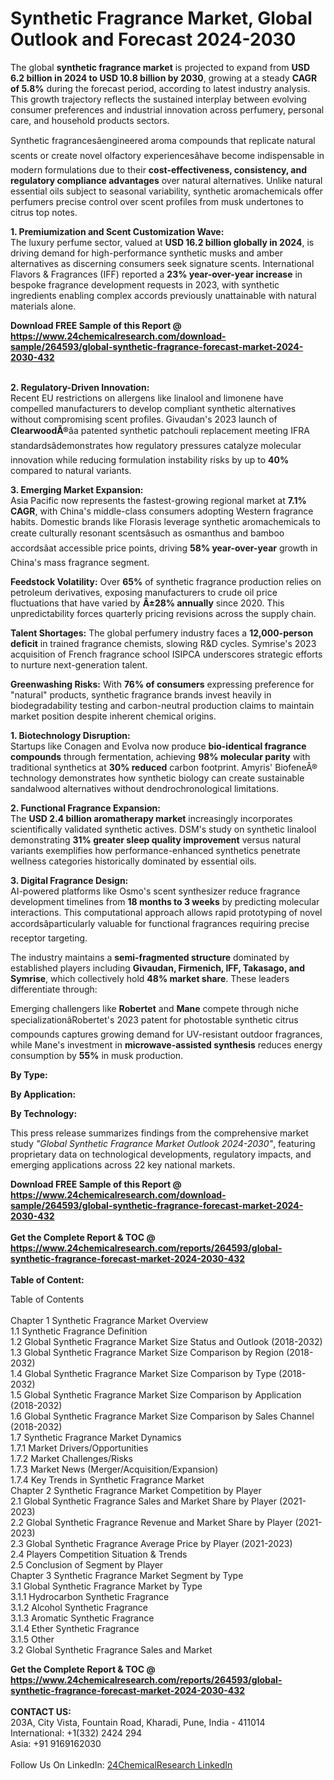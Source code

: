 <h1>Synthetic Fragrance Market, Global Outlook and Forecast 2024-2030</h1><p>The global <strong>synthetic fragrance market</strong> is projected to expand from <strong>USD 6.2 billion in 2024 to USD 10.8 billion by 2030</strong>, growing at a steady <strong>CAGR of 5.8%</strong> during the forecast period, according to latest industry analysis. This growth trajectory reflects the sustained interplay between evolving consumer preferences and industrial innovation across perfumery, personal care, and household products sectors.</p><p>Synthetic fragrancesâengineered aroma compounds that replicate natural scents or create novel olfactory experiencesâhave become indispensable in modern formulations due to their <strong>cost-effectiveness, consistency, and regulatory compliance advantages</strong> over natural alternatives. Unlike natural essential oils subject to seasonal variability, synthetic aromachemicals offer perfumers precise control over scent profiles from musk undertones to citrus top notes.</p><p><strong>1. Premiumization and Scent Customization Wave:</strong><br>
The luxury perfume sector, valued at <strong>USD 16.2 billion globally in 2024</strong>, is driving demand for high-performance synthetic musks and amber alternatives as discerning consumers seek signature scents. International Flavors &amp; Fragrances (IFF) reported a <strong>23% year-over-year increase</strong> in bespoke fragrance development requests in 2023, with synthetic ingredients enabling complex accords previously unattainable with natural materials alone.</p><div><b>Download FREE Sample of this Report @ 
            <a href="https://www.24chemicalresearch.com/download-sample/264593/global-synthetic-fragrance-forecast-market-2024-2030-432">
            https://www.24chemicalresearch.com/download-sample/264593/global-synthetic-fragrance-forecast-market-2024-2030-432</a></b></div><br><p><strong>2. Regulatory-Driven Innovation:</strong><br>
Recent EU restrictions on allergens like linalool and limonene have compelled manufacturers to develop compliant synthetic alternatives without compromising scent profiles. Givaudan's 2023 launch of <strong>ClearwoodÂ®</strong>âa patented synthetic patchouli replacement meeting IFRA standardsâdemonstrates how regulatory pressures catalyze molecular innovation while reducing formulation instability risks by up to <strong>40%</strong> compared to natural variants.</p><p><strong>3. Emerging Market Expansion:</strong><br>
Asia Pacific now represents the fastest-growing regional market at <strong>7.1% CAGR</strong>, with China's middle-class consumers adopting Western fragrance habits. Domestic brands like Florasis leverage synthetic aromachemicals to create culturally resonant scentsâsuch as osmanthus and bamboo accordsâat accessible price points, driving <strong>58% year-over-year</strong> growth in China's mass fragrance segment.</p><p><strong>Feedstock Volatility:</strong> Over <strong>65%</strong> of synthetic fragrance production relies on petroleum derivatives, exposing manufacturers to crude oil price fluctuations that have varied by <strong>Â±28% annually</strong> since 2020. This unpredictability forces quarterly pricing revisions across the supply chain.</p><p><strong>Talent Shortages:</strong> The global perfumery industry faces a <strong>12,000-person deficit</strong> in trained fragrance chemists, slowing R&amp;D cycles. Symrise's 2023 acquisition of French fragrance school ISIPCA underscores strategic efforts to nurture next-generation talent.</p><p><strong>Greenwashing Risks:</strong> With <strong>76% of consumers</strong> expressing preference for "natural" products, synthetic fragrance brands invest heavily in biodegradability testing and carbon-neutral production claims to maintain market position despite inherent chemical origins.</p><p><strong>1. Biotechnology Disruption:</strong><br>
Startups like Conagen and Evolva now produce <strong>bio-identical fragrance compounds</strong> through fermentation, achieving <strong>98% molecular parity</strong> with traditional synthetics at <strong>30% reduced</strong> carbon footprint. Amyris' BiofeneÂ® technology demonstrates how synthetic biology can create sustainable sandalwood alternatives without dendrochronological limitations.</p><p><strong>2. Functional Fragrance Expansion:</strong><br>
The <strong>USD 2.4 billion aromatherapy market</strong> increasingly incorporates scientifically validated synthetic actives. DSM's study on synthetic linalool demonstrating <strong>31% greater sleep quality improvement</strong> versus natural variants exemplifies how performance-enhanced synthetics penetrate wellness categories historically dominated by essential oils.</p><p><strong>3. Digital Fragrance Design:</strong><br>
AI-powered platforms like Osmo's scent synthesizer reduce fragrance development timelines from <strong>18 months to 3 weeks</strong> by predicting molecular interactions. This computational approach allows rapid prototyping of novel accordsâparticularly valuable for functional fragrances requiring precise receptor targeting.</p><p>The industry maintains a <strong>semi-fragmented structure</strong> dominated by established players including <strong>Givaudan, Firmenich, IFF, Takasago, and Symrise</strong>, which collectively hold <strong>48% market share</strong>. These leaders differentiate through:</p><p>Emerging challengers like <strong>Robertet</strong> and <strong>Mane</strong> compete through niche specializationâRobertet's 2023 patent for photostable synthetic citrus compounds captures growing demand for UV-resistant outdoor fragrances, while Mane's investment in <strong>microwave-assisted synthesis</strong> reduces energy consumption by <strong>55%</strong> in musk production.</p><p><strong>By Type:</strong></p><p><strong>By Application:</strong></p><p><strong>By Technology:</strong></p><p>This press release summarizes findings from the comprehensive market study <em>"Global Synthetic Fragrance Market Outlook 2024-2030"</em>, featuring proprietary data on technological developments, regulatory impacts, and emerging applications across 22 key national markets.</p><div><b>Download FREE Sample of this Report @ 
            <a href="https://www.24chemicalresearch.com/download-sample/264593/global-synthetic-fragrance-forecast-market-2024-2030-432">
            https://www.24chemicalresearch.com/download-sample/264593/global-synthetic-fragrance-forecast-market-2024-2030-432</a></b></div><br><div><b>Get the Complete Report & TOC @ 
            <a href="https://www.24chemicalresearch.com/reports/264593/global-synthetic-fragrance-forecast-market-2024-2030-432">
            https://www.24chemicalresearch.com/reports/264593/global-synthetic-fragrance-forecast-market-2024-2030-432</a></b></div><br>
            <b>Table of Content:</b><p>Table of Contents<br />
<br />
Chapter 1 Synthetic Fragrance Market Overview<br />
    1.1 Synthetic Fragrance Definition<br />
    1.2 Global Synthetic Fragrance Market Size Status and Outlook (2018-2032)<br />
    1.3 Global Synthetic Fragrance Market Size Comparison by Region (2018-2032)<br />
    1.4 Global Synthetic Fragrance Market Size Comparison by Type (2018-2032)<br />
    1.5 Global Synthetic Fragrance Market Size Comparison by Application (2018-2032)<br />
    1.6 Global Synthetic Fragrance Market Size Comparison by Sales Channel (2018-2032)<br />
    1.7 Synthetic Fragrance Market Dynamics<br />
        1.7.1 Market Drivers/Opportunities<br />
        1.7.2 Market Challenges/Risks<br />
        1.7.3 Market News (Merger/Acquisition/Expansion)<br />
        1.7.4 Key Trends in Synthetic Fragrance Market<br />
Chapter 2 Synthetic Fragrance Market Competition by Player<br />
    2.1 Global Synthetic Fragrance Sales and Market Share by Player (2021-2023)<br />
    2.2 Global Synthetic Fragrance Revenue and Market Share by Player (2021-2023)<br />
    2.3 Global Synthetic Fragrance Average Price by Player (2021-2023)<br />
    2.4 Players Competition Situation & Trends<br />
    2.5 Conclusion of Segment by Player<br />
Chapter 3 Synthetic Fragrance Market Segment by Type<br />
    3.1 Global Synthetic Fragrance Market by Type<br />
        3.1.1 Hydrocarbon Synthetic Fragrance<br />
        3.1.2 Alcohol Synthetic Fragrance<br />
        3.1.3 Aromatic Synthetic Fragrance<br />
        3.1.4 Ether Synthetic Fragrance<br />
        3.1.5 Other<br />
    3.2 Global Synthetic Fragrance Sales and Market</p><div><b>Get the Complete Report & TOC @ 
            <a href="https://www.24chemicalresearch.com/reports/264593/global-synthetic-fragrance-forecast-market-2024-2030-432">
            https://www.24chemicalresearch.com/reports/264593/global-synthetic-fragrance-forecast-market-2024-2030-432</a></b></div><br><b>CONTACT US:</b><br>
            203A, City Vista, Fountain Road, Kharadi, Pune, India - 411014<br>
            International: +1(332) 2424 294<br>
            Asia: +91 9169162030 <br><br>
            Follow Us On LinkedIn: <a href="https://www.linkedin.com/company/24chemicalresearch/">24ChemicalResearch LinkedIn</a>